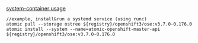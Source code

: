 [system-container usage](https://github.com/projectatomic/atomic-system-containers/blob/master/USAGE.md)

```
//example, install&run a systemd service (using runc)
atomic pull --storage ostree ${registry}/openshift3/ose:v3.7.0-0.176.0
atomic install --system --name=atomic-openshift-master-api ${registry}/openshift3/ose:v3.7.0-0.176.0
```
